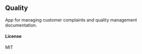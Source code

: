 ## Quality
App for managing customer complaints and quality management documentation.

#### License
MIT

